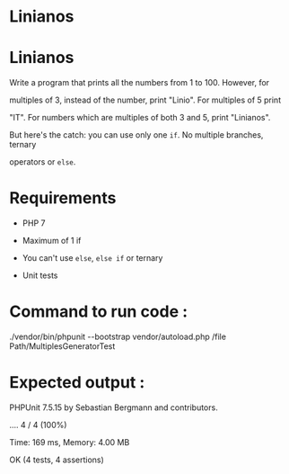 # Linianos

# Linianos

Write a program that prints all the numbers from 1 to 100. However, for

multiples of 3, instead of the number, print "Linio". For multiples of 5 print

"IT". For numbers which are multiples of both 3 and 5, print "Linianos".

 

But here's the catch: you can use only one `if`. No multiple branches, ternary

operators or `else`.

# Requirements

* PHP 7

* Maximum of 1 if

* You can't use `else`, `else if` or ternary

* Unit tests

# Command to run code :

./vendor/bin/phpunit --bootstrap vendor/autoload.php /file Path/MultiplesGeneratorTest

# Expected output :

PHPUnit 7.5.15 by Sebastian Bergmann and contributors.

....                                                                4 / 4 (100%)

Time: 169 ms, Memory: 4.00 MB

OK (4 tests, 4 assertions)
